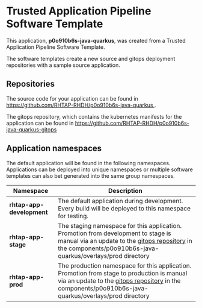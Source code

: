 # Trusted Application Pipeline Software Template

This application, **p0o910b6s-java-quarkus**, was created from a Trusted Application Pipeline Software Template.

The software templates create a new source and gitops deployment repositories with a sample source application. 

## Repositories

The source code for your application can be found in [https://github.com/RHTAP-RHDH/p0o910b6s-java-quarkus ](https://github.com/RHTAP-RHDH/p0o910b6s-java-quarkus ).
 
The gitops repository, which contains the kubernetes manifests for the application can be found in 
[https://github.com/RHTAP-RHDH/p0o910b6s-java-quarkus-gitops ](https://github.com/RHTAP-RHDH/p0o910b6s-java-quarkus-gitops ) 

## Application namespaces 

The default application will be found in the following namespaces. Applications can be deployed into unique namespaces or multiple software templates can also bet generated into the same group namespaces.  

|  Namespace   |  Description   |  
| -------- | -------- |   
| **rhtap-app-development** | The default application during development. Every build will be deployed to this namespace for testing. | 
| **rhtap-app-stage** | The staging namespace for this application. Promotion from development to stage is manual via an update to the [gitops repository](https://github.com/RHTAP-RHDH/p0o910b6s-java-quarkus-gitops ) in the components/p0o910b6s-java-quarkus/overlays/prod directory |  
| **rhtap-app-prod** | The production namespace for this application. Promotion from stage to production is manual via an update to the [gitops repository](https://github.com/RHTAP-RHDH/p0o910b6s-java-quarkus-gitops ) in the components/p0o910b6s-java-quarkus/overlays/prod directory | 
